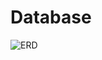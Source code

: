 # Database

![ERD](https://www.lucidchart.com/publicSegments/view/32cdb9f3-c220-4419-8f44-279cab887b3e/image.jpeg)
